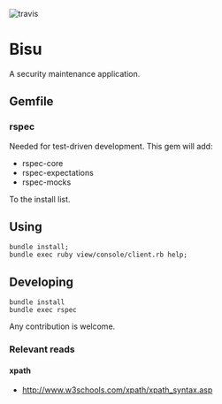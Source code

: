 ![travis](https://travis-ci.org/openminds/bisu.svg?branch=master)

# Bisu

A security maintenance application.

## Gemfile

### rspec

Needed for test-driven development. This gem will add:

  - rspec-core
  - rspec-expectations
  - rspec-mocks

To the install list.

## Using

```
bundle install;
bundle exec ruby view/console/client.rb help;
```

## Developing

```
bundle install
bundle exec rspec
```

Any contribution is welcome.

### Relevant reads

#### xpath

  - http://www.w3schools.com/xpath/xpath_syntax.asp
